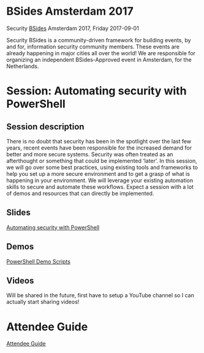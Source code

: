 # BSides Amsterdam 2017
Security [BSides](http://bsidesams.nl/) Amsterdam 2017, Friday 2017-09-01

Security BSides is a community-driven framework for building events, by and for, information security community members. These events are already happening in major cities all over the world! We are responsible for organizing an independent BSides-Approved event in Amsterdam, for the Netherlands.

# Session: Automating security with PowerShell
## Session description
There is no doubt that security has been in the spotlight over the last few years, recent events have been responsible for the increased demand for better and more secure systems. Security was often treated as an afterthought or something that could be implemented ‘later’. In this session, we will go over some best practices, using existing tools and frameworks to help you set up a more secure environment and to get a grasp of what is happening in your environment. We will leverage your existing automation skills to secure and automate these workflows. Expect a session with a lot of demos and resources that can directly be implemented.

## Slides
[Automating security with PowerShell](https://github.com/jaapbrasser/Events/blob/master/2017-09-01_BSidesAms2017/Automating%20security%20with%20PowerShell.pdf)

## Demos
[PowerShell Demo Scripts](https://github.com/jaapbrasser/Events/tree/master/2017-09-01_BSidesAms2017/Demo)

## Videos
Will be shared in the future, first have to setup a YouTube channel so I can actually start sharing videos!

# Attendee Guide
[Attendee Guide](https://github.com/jaapbrasser/Events/blob/master/2017-09-01_BSidesAms2017/Attendee%20Guide.md)
